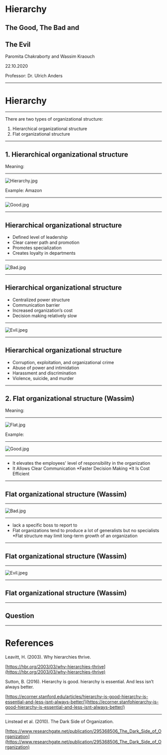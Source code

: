 # Hierarchy
## The Good, The Bad and
## The Evil
Paromita Chakraborty and Wassim Kraouch

22.10.2020

Professor: Dr. Ulrich Anders

---

# Hierarchy



---

There are two types of organizational structure:
1. Hierarchical organizational structure
1.  Flat organizational structure 

---

## 1. Hierarchical organizational structure

Meaning: 

---

![Hierarchy.jpg](Hierarchy.jpg)

Example: Amazon

---

![Good.jpg](Good.jpg)

---

## Hierarchical organizational structure

* Defined level of leadership 
* Clear career path and promotion
* Promotes specialization
* Creates loyalty in departments

---

![Bad.jpg](Bad.jpg)

---

## Hierarchical organizational structure


* Centralized power structure
* Communication barrier
* Increased organization’s cost
* Decision making relatively slow

---

![Evil.jpeg](Evil.jpeg)

---

## Hierarchical organizational structure

* Corruption, exploitation, and organizational crime
* Abuse of power and intimidation
* Harassment and discrimination  
* Violence, suicide, and murder 

---

## 2. Flat organizational structure (Wassim)

Meaning:


---
![Flat.jpg](Flat.jpg)

Example:

---

![Good.jpg](Good.jpg)

---
* It elevates the employees' level of responsibility in the organization
* It Allows Clear Communication
*Faster Decision Making
*It Is Cost Efficient
---

## Flat organizational structure (Wassim)

---

![Bad.jpg](Bad.jpg)

---
* lack a specific boss to report to
* Flat organizations tend to produce a lot of generalists but no specialists
*Flat structure may limit long-term growth of an organization
---

## Flat organizational structure (Wassim)

---

![Evil.jpeg](Evil.jpeg)

---

## Flat organizational structure (Wassim)

---

## Question

---

# References

Leavitt, H. (2003). Why hierarchies thrive.

[https://hbr.org/2003/03/why-hierarchies-thrive](https://hbr.org/2003/03/why-hierarchies-thrive)

Sutton, B. (2016). Hierarchy is good. hierarchy is essential. And less isn’t always better. 

[https://ecorner.stanford.edu/articles/hierarchy-is-good-hierarchy-is-essential-and-less-isnt-always-better/](https://ecorner.stanfohierarchy-is-good-hierarchy-is-essential-and-less-isnt-always-better/)

---

Linstead et al. (2010). The Dark Side of Organization. 

[https://www.researchgate.net/publication/295368506_The_Dark_Side_of_Organization](https://www.researchgate.net/publication/295368506_The_Dark_Side_of_Organization)
